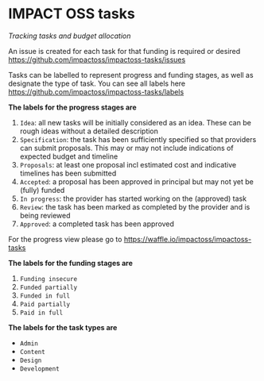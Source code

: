 # IMPACT OSS tasks
_Tracking tasks and budget allocation_

An issue is created for each task for that funding is required or desired https://github.com/impactoss/impactoss-tasks/issues

Tasks can be labelled to represent progress and funding stages, as well as designate the type of task. You can see all labels here
https://github.com/impactoss/impactoss-tasks/labels

__The labels for the progress stages are__
1. `Idea`: all new tasks will be initially considered as an idea. These can be rough ideas without a detailed description
2. `Specification`: the task has been sufficiently specified so that providers can submit proposals. This may or may not include indications of expected budget and timeline
3. `Proposals`: at least one proposal incl estimated cost and indicative timelines has been submitted
4. `Accepted`: a proposal has been approved in principal but may not yet be (fully) funded
5. `In progress`: the provider has started working on the (approved) task
6. `Review`: the task has been marked as completed by the provider and is being reviewed 
7. `Approved`: a completed task has been approved

For the progress view please go to https://waffle.io/impactoss/impactoss-tasks

__The labels for the funding stages are__
1. `Funding insecure`
2. `Funded partially`
3. `Funded in full`
4. `Paid partially`
5. `Paid in full`

__The labels for the task types are__
- `Admin`
- `Content` 
- `Design`
- `Development`


